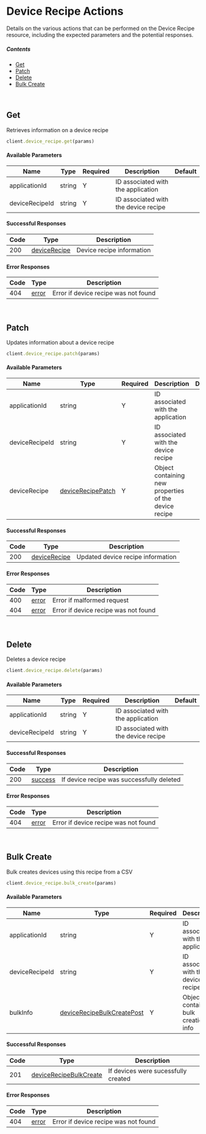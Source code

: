 # Device Recipe Actions

Details on the various actions that can be performed on the
Device Recipe resource, including the expected
parameters and the potential responses.

##### Contents

*   [Get](#get)
*   [Patch](#patch)
*   [Delete](#delete)
*   [Bulk Create](#bulk-create)

<br/>

## Get

Retrieves information on a device recipe

```ruby
client.device_recipe.get(params)
```

#### Available Parameters

| Name | Type | Required | Description | Default |
| ---- | ---- | -------- | ----------- | ------- |
| applicationId | string | Y | ID associated with the application |  |
| deviceRecipeId | string | Y | ID associated with the device recipe |  |

#### Successful Responses

| Code | Type | Description |
| ---- | ---- | ----------- |
| 200 | [deviceRecipe](_schemas.md#devicerecipe) | Device recipe information |

#### Error Responses

| Code | Type | Description |
| ---- | ---- | ----------- |
| 404 | [error](_schemas.md#error) | Error if device recipe was not found |

<br/>

## Patch

Updates information about a device recipe

```ruby
client.device_recipe.patch(params)
```

#### Available Parameters

| Name | Type | Required | Description | Default |
| ---- | ---- | -------- | ----------- | ------- |
| applicationId | string | Y | ID associated with the application |  |
| deviceRecipeId | string | Y | ID associated with the device recipe |  |
| deviceRecipe | [deviceRecipePatch](_schemas.md#devicerecipepatch) | Y | Object containing new properties of the device recipe |  |

#### Successful Responses

| Code | Type | Description |
| ---- | ---- | ----------- |
| 200 | [deviceRecipe](_schemas.md#devicerecipe) | Updated device recipe information |

#### Error Responses

| Code | Type | Description |
| ---- | ---- | ----------- |
| 400 | [error](_schemas.md#error) | Error if malformed request |
| 404 | [error](_schemas.md#error) | Error if device recipe was not found |

<br/>

## Delete

Deletes a device recipe

```ruby
client.device_recipe.delete(params)
```

#### Available Parameters

| Name | Type | Required | Description | Default |
| ---- | ---- | -------- | ----------- | ------- |
| applicationId | string | Y | ID associated with the application |  |
| deviceRecipeId | string | Y | ID associated with the device recipe |  |

#### Successful Responses

| Code | Type | Description |
| ---- | ---- | ----------- |
| 200 | [success](_schemas.md#success) | If device recipe was successfully deleted |

#### Error Responses

| Code | Type | Description |
| ---- | ---- | ----------- |
| 404 | [error](_schemas.md#error) | Error if device recipe was not found |

<br/>

## Bulk Create

Bulk creates devices using this recipe from a CSV

```ruby
client.device_recipe.bulk_create(params)
```

#### Available Parameters

| Name | Type | Required | Description | Default |
| ---- | ---- | -------- | ----------- | ------- |
| applicationId | string | Y | ID associated with the application |  |
| deviceRecipeId | string | Y | ID associated with the device recipe |  |
| bulkInfo | [deviceRecipeBulkCreatePost](_schemas.md#devicerecipebulkcreatepost) | Y | Object containing bulk creation info |  |

#### Successful Responses

| Code | Type | Description |
| ---- | ---- | ----------- |
| 201 | [deviceRecipeBulkCreate](_schemas.md#devicerecipebulkcreate) | If devices were sucessfully created |

#### Error Responses

| Code | Type | Description |
| ---- | ---- | ----------- |
| 404 | [error](_schemas.md#error) | Error if device recipe was not found |
